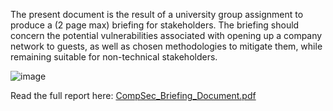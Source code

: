 The present document is the result of a university group assignment to produce a (2 page max) briefing for stakeholders. 
The briefing should concern the potential vulnerabilities associated with opening up a company network to guests, as well 
as chosen methodologies to mitigate them, while remaining suitable for non-technical stakeholders. 

![image](https://github.com/davidkennedy02/Public-wifi-network-briefing/assets/82157860/5989cf45-11b9-4552-8200-8da4d859ed3a)

Read the full report here: [CompSec_Briefing_Document.pdf](https://github.com/davidkennedy02/Public-wifi-network-briefing/blob/main/CompSec_Briefing_Document.pdf)
